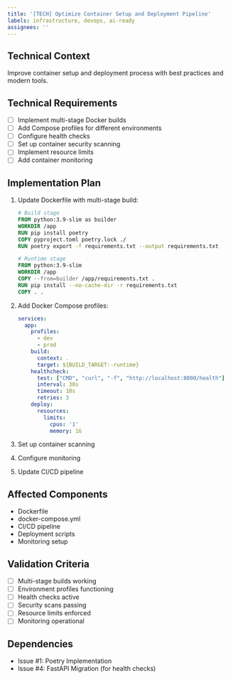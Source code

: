 ```yaml
---
title: '[TECH] Optimize Container Setup and Deployment Pipeline'
labels: infrastructure, devops, ai-ready
assignees: ''
---
```


## Technical Context
Improve container setup and deployment process with best practices and modern tools.

## Technical Requirements
- [ ] Implement multi-stage Docker builds
- [ ] Add Compose profiles for different environments
- [ ] Configure health checks
- [ ] Set up container security scanning
- [ ] Implement resource limits
- [ ] Add container monitoring

## Implementation Plan
1. Update Dockerfile with multi-stage build:
   ```dockerfile
   # Build stage
   FROM python:3.9-slim as builder
   WORKDIR /app
   RUN pip install poetry
   COPY pyproject.toml poetry.lock ./
   RUN poetry export -f requirements.txt --output requirements.txt

   # Runtime stage
   FROM python:3.9-slim
   WORKDIR /app
   COPY --from=builder /app/requirements.txt .
   RUN pip install --no-cache-dir -r requirements.txt
   COPY . .
   ```

2. Add Docker Compose profiles:
   ```yaml
   services:
     app:
       profiles:
         - dev
         - prod
       build:
         context: .
         target: ${BUILD_TARGET:-runtime}
       healthcheck:
         test: ["CMD", "curl", "-f", "http://localhost:8000/health"]
         interval: 30s
         timeout: 10s
         retries: 3
       deploy:
         resources:
           limits:
             cpus: '1'
             memory: 1G
   ```

3. Set up container scanning
4. Configure monitoring
5. Update CI/CD pipeline

## Affected Components
- Dockerfile
- docker-compose.yml
- CI/CD pipeline
- Deployment scripts
- Monitoring setup

## Validation Criteria
- [ ] Multi-stage builds working
- [ ] Environment profiles functioning
- [ ] Health checks active
- [ ] Security scans passing
- [ ] Resource limits enforced
- [ ] Monitoring operational

## Dependencies
- Issue #1: Poetry Implementation
- Issue #4: FastAPI Migration (for health checks)